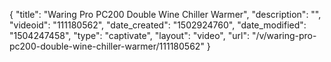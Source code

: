 {
    "title": "Waring Pro PC200 Double Wine Chiller Warmer",
    "description": "",
    "videoid": "111180562",
    "date_created": "1502924760",
    "date_modified": "1504247458",
    "type": "captivate",
    "layout": "video",
    "url": "\/v\/waring-pro-pc200-double-wine-chiller-warmer\/111180562"
}